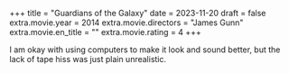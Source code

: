 +++
title = "Guardians of the Galaxy"
date = 2023-11-20
draft = false
extra.movie.year = 2014
extra.movie.directors = "James Gunn"
extra.movie.en_title = ""
extra.movie.rating = 4
+++

I am okay with using computers to make it look and sound better, but the lack of tape hiss was just plain unrealistic.<!-- more -->